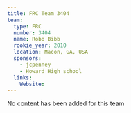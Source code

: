 ```yaml
---
title: FRC Team 3404
team:
  type: FRC
  number: 3404
  name: Robo Bibb
  rookie_year: 2010
  location: Macon, GA, USA
  sponsors:
    - jcpenney
    - Howard High school
  links:
    Website: 
---
```

No content has been added for this team